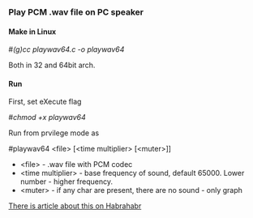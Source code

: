 ### Play PCM .wav file on PC speaker

#### Make in Linux

\#<i>(g)cc playwav64.c -o playwav64</i>

Both in 32 and 64bit arch.

#### Run

First, set eXecute flag

\#<i>chmod +x playwav64</i>

Run from prvilege mode as

\#playwav64 \<file\> [\<time multiplier\> [\<muter\>]]
- \<file\> - .wav file with PCM codec
- \<time multiplier\> - base frequency of sound, default 65000. Lower number - higher frequency.
- \<muter\> - if any char are present, there are no sound - only graph

[There is article about this on Habrahabr](https://habrahabr.ru/post/138144/)
